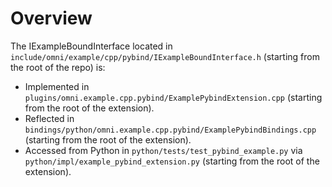 # Overview

The IExampleBoundInterface located in `include/omni/example/cpp/pybind/IExampleBoundInterface.h` (starting from the root of the repo) is:
- Implemented in `plugins/omni.example.cpp.pybind/ExamplePybindExtension.cpp` (starting from the root of the extension).
- Reflected in `bindings/python/omni.example.cpp.pybind/ExamplePybindBindings.cpp` (starting from the root of the extension).
- Accessed from Python in `python/tests/test_pybind_example.py` via `python/impl/example_pybind_extension.py` (starting from the root of the extension).


